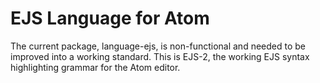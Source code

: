 # EJS Language for Atom

The current package, language-ejs, is non-functional and needed to be improved into a working standard. This is EJS-2, the working EJS syntax highlighting grammar for the Atom editor.
